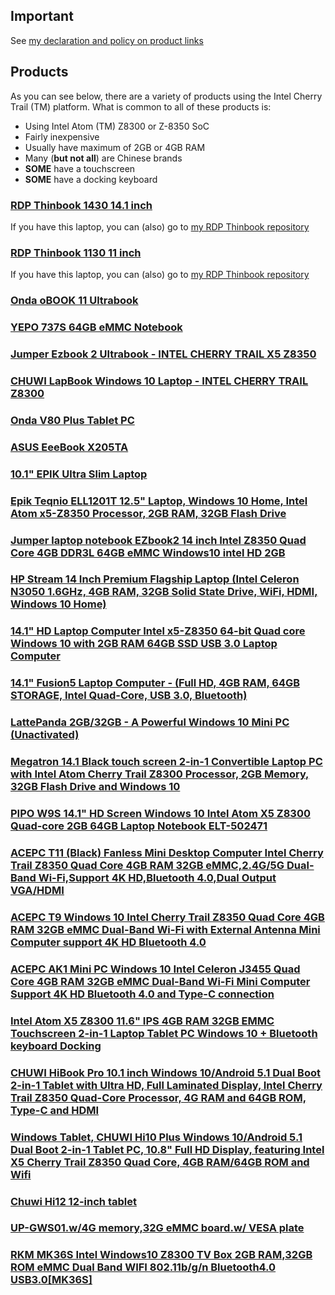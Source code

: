 ## Important
See [my declaration and policy on product links](/product_links.md)

## Products
As you can see below, there are a variety of products using the Intel Cherry Trail (TM) platform. What is common to all of these products is:
* Using Intel Atom (TM) Z8300 or Z-8350 SoC
* Fairly inexpensive
* Usually have maximum of 2GB or 4GB RAM
* Many (**but not all**) are Chinese brands
* **SOME** have a touchscreen
* **SOME** have a docking keyboard

### [RDP Thinbook 1430 14.1 inch](http://rdp.in/laptop/)
If you have this laptop, you can (also) go to [my RDP Thinbook repository](https://github.com/sundarnagarajan/rdp-thinbook-linux)

### [RDP Thinbook 1130 11 inch](http://rdp.in/laptop/)
If you have this laptop, you can (also) go to [my RDP Thinbook repository](https://github.com/sundarnagarajan/rdp-thinbook-linux)

### [Onda oBOOK 11 Ultrabook](https://www.gearbest.com/tablet-pcs/pp_263297.html)

### [YEPO 737S 64GB eMMC Notebook](https://www.gearbest.com/computers/pp_555840.html)

### [Jumper Ezbook 2 Ultrabook - INTEL CHERRY TRAIL X5 Z8350](https://www.gearbest.com/laptops/pp_603954.html)

### [CHUWI LapBook Windows 10 Laptop - INTEL CHERRY TRAIL Z8300](https://www.gearbest.com/tablet-pcs/pp_488238.html)

### [Onda V80 Plus Tablet PC](https://www.gearbest.com/computers/pp_628080.html?lkid=12145865)

### [ASUS EeeBook X205TA](https://www.asus.com/us/Laptops/ASUS_EeeBook_X205TA/)

### [10.1" EPIK Ultra Slim Laptop](https://www.amazon.com/10-1-EPIK-Ultra-Slim-Laptop/dp/B01L35C6WA)

### [Epik Teqnio ELL1201T 12.5" Laptop, Windows 10 Home, Intel Atom x5-Z8350 Processor, 2GB RAM, 32GB Flash Drive](https://www.walmart.com/ip/Epik-Teqnio-ELL1201T-12-5-Laptop-Windows-10-Home-Intel-Atom-x5-Z8350-Processor-2GB-RAM-32GB-Flash-Drive/55474687)

### [Jumper laptop notebook EZbook2 14 inch Intel Z8350 Quad Core 4GB DDR3L 64GB eMMC Windows10 intel HD 2GB](https://www.lightinthebox.com/jumper-ebook2-laptop-14-inch-intel-cherry-trail-quad-core-4gb-ram-64gb-hard-disk-windows10_p5516133.html)

### [HP Stream 14 Inch Premium Flagship Laptop (Intel Celeron N3050 1.6GHz, 4GB RAM, 32GB Solid State Drive, WiFi, HDMI, Windows 10 Home)](https://www.amazon.com/HP-Premium-Flagship-Certified-Refurbished/dp/B01MS6TKUA)

### [14.1" HD Laptop Computer Intel x5-Z8350 64-bit Quad core Windows 10 with 2GB RAM 64GB SSD USB 3.0 Laptop Computer](https://www.amazon.com/Laptop-Computer-x5-Z8350-64-bit-Windows/dp/B06XZSJ2C5)

### [14.1" Fusion5 Laptop Computer - (Full HD, 4GB RAM, 64GB STORAGE, Intel Quad-Core, USB 3.0, Bluetooth)](https://www.amazon.com/Laptop-Computer-x5-Z8350-64-bit-Windows/dp/B0764G3FLG?th=1)

### [LattePanda 2GB/32GB - A Powerful Windows 10 Mini PC (Unactivated)](https://www.dfrobot.com/product-1498.html)

### [Megatron 14.1 Black touch screen 2-in-1 Convertible Laptop PC with Intel Atom Cherry Trail Z8300 Processor, 2GB Memory, 32GB Flash Drive and Windows 10](https://www.walmart.com/ip/Megatron-14-1-Black-touch-screen-2-in-1-Convertible-Laptop-PC-Intel-Atom-Cherry-Trail-Z8300-Processor-2GB-Memory-32GB-Flash-Drive-Windows-10/50998040)

### [PIPO W9S 14.1" HD Screen Windows 10 Intel Atom X5 Z8300 Quad-core 2GB 64GB Laptop Notebook ELT-502471](https://www.tinydeal.com/PIPO-W9S-14-1-HD-Screen-Windows-10-Intel-Atom-X5-Z8300-Quad-core-2GB-64GB-Laptop-Notebook-p-158033.html)

### [ACEPC T11 (Black) Fanless Mini Desktop Computer Intel Cherry Trail Z8350 Quad Core 4GB RAM 32GB eMMC,2.4G/5G Dual-Band Wi-Fi,Support 4K HD,Bluetooth 4.0,Dual Output VGA/HDMI](http://www.iacepc.com/acepc-t11-black/)

### [ACEPC T9 Windows 10 Intel Cherry Trail Z8350 Quad Core 4GB RAM 32GB eMMC Dual-Band Wi-Fi with External Antenna Mini Computer support 4K HD Bluetooth 4.0](http://www.iacepc.com/acepc-t9/)

### [ACEPC AK1 Mini PC Windows 10 Intel Celeron J3455 Quad Core 4GB RAM 32GB eMMC Dual-Band Wi-Fi Mini Computer Support 4K HD Bluetooth 4.0 and Type-C connection](http://www.iacepc.com/acepc-ak1/)

### [Intel Atom X5 Z8300 11.6" IPS 4GB RAM 32GB EMMC Touchscreen 2-in-1 Laptop Tablet PC Windows 10 + Bluetooth keyboard Docking](https://www.amazon.com/Touchscreen-Windows-Bluetooth-keyboard-Docking/dp/B01MXHP7X1)

### [CHUWI HiBook Pro 10.1 inch Windows 10/Android 5.1 Dual Boot 2-in-1 Tablet with Ultra HD, Full Laminated Display, Intel Cherry Trail Z8350 Quad-Core Processor, 4G RAM and 64GB ROM, Type-C and HDMI](https://www.amazon.com/dp/B01LWM5BYF)

### [Windows Tablet, CHUWI Hi10 Plus Windows 10/Android 5.1 Dual Boot 2-in-1 Tablet PC, 10.8" Full HD Display, featuring Intel X5 Cherry Trail Z8350 Quad Core, 4GB RAM/64GB ROM and Wifi](https://www.amazon.com/dp/B01NCO6P93)

### [Chuwi Hi12 12-inch tablet](http://en.chuwi.com/product/items/Chuwi-Hi12.html)

### [UP-GWS01.w/4G memory,32G eMMC board.w/ VESA plate](https://up-shop.org/home/81-up-gws01w4g-memory32g-emmc-boardwo-vesa-plate.html)

### [RKM MK36S Intel Windows10 Z8300 TV Box 2GB RAM,32GB ROM eMMC Dual Band WIFI 802.11b/g/n Bluetooth4.0 USB3.0[MK36S]](https://www.aliexpress.com/store/product/RKM-MK36S-Intel-Windows10-Z8300-TV-Box-2GB-RAM-32GB-ROM-eMMC-Dual-Band-WIFI-802/810525_32330733554.html)
